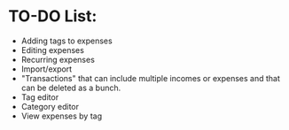 # TO-DO List:
- Adding tags to expenses
- Editing expenses
- Recurring expenses
- Import/export
- "Transactions" that can include multiple incomes or expenses and that can
be deleted as a bunch.
- Tag editor
- Category editor
- View expenses by tag